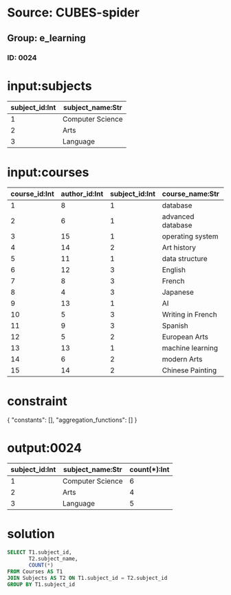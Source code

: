 # Source: CUBES-spider
## Group: e_learning
### ID: 0024

# input:subjects

| subject_id:Int | subject_name:Str |
|---|---|
| 1 | Computer Science |
| 2 | Arts |
| 3 | Language |

# input:courses

| course_id:Int | author_id:Int | subject_id:Int | course_name:Str | course_description:Str |
|---|---|---|---|---|
| 1 | 8 | 1 | database | database |
| 2 | 6 | 1 | advanced database | advanced database |
| 3 | 15 | 1 | operating system | operating system |
| 4 | 14 | 2 | Art history | Art history |
| 5 | 11 | 1 | data structure | data structure |
| 6 | 12 | 3 | English | English |
| 7 | 8 | 3 | French | French |
| 8 | 4 | 3 | Japanese | Japanese |
| 9 | 13 | 1 | AI | AI |
| 10 | 5 | 3 | Writing in French | Writing in French |
| 11 | 9 | 3 | Spanish | Spanish |
| 12 | 5 | 2 | European Arts | European Arts |
| 13 | 13 | 1 | machine learning | machine learning |
| 14 | 6 | 2 | modern Arts | modern Arts |
| 15 | 14 | 2 | Chinese Painting | Chinese Painting |

# constraint

{
  "constants": [],
  "aggregation_functions": []
}

# output:0024

| subject_id:Int | subject_name:Str | count(*):Int |
|---|---|---|
| 1 | Computer Science | 6 |
| 2 | Arts | 4 |
| 3 | Language | 5 |

# solution

```sql
SELECT T1.subject_id,
       T2.subject_name,
       COUNT(*)
FROM Courses AS T1
JOIN Subjects AS T2 ON T1.subject_id = T2.subject_id
GROUP BY T1.subject_id
```
